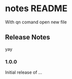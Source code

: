 # notes README

With qn comand open new file


## Release Notes

yay

### 1.0.0

Initial release of ...

